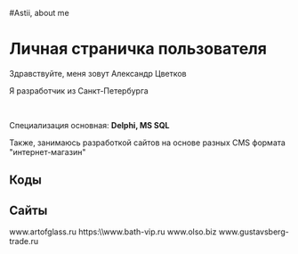 #Astii, about me
<H1>Личная страничка пользователя</H1>
<p>Здравствуйте, меня зовут Александр Цветков</p>
<p>Я разработчик из Санкт-Петербурга</p>
<br>
<p>Специализация основная: <b>Delphi, MS SQL</b></p>
<p>Также, занимаюсь разработкой сайтов на основе разных CMS формата "интернет-магазин"</p>
<H2>Коды</H2>
<H2>Сайты</H2>
www.artofglass.ru
https:\\www.bath-vip.ru
www.olso.biz
www.gustavsberg-trade.ru


